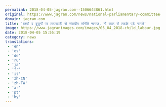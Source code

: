 ```yaml
---
permalink: 2018-04-05-jagran.com--1506643861.html
original: https://www.jagran.com/news/national-parliamentary-committee-raps-ministry-for-failing-to-fulfil-assurances-on-child-abuse-17781262.html
domain: jagran.com
title: 'बच्चों व बुजुर्गों पर लापरवाही से संसदीय समिति नाराज, नौ साल से लटके पड़े मामले'
image: https://www.jagranimages.com/images/05_04_2018-child_labour.jpg
date: 2018-04-05 15:56:19
category: news
translations: 
 - 'en'
 - 'es'
 - 'de'
 - 'ru'
 - 'ja'
 - 'fr'
 - 'it'
 - 'zh-CN'
 - 'zh-TW'
 - 'ar'
 - 'pt'
 - 'hy'
---
```


